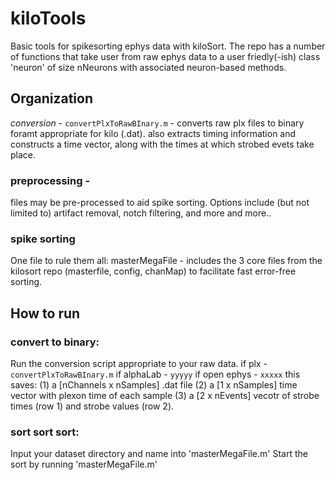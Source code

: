 # kiloTools

Basic tools for spikesorting ephys data with kiloSort.
The repo has a number of functions that take user from raw ephys data to a user friedly(-ish) class 'neuron' of size nNeurons with associated neuron-based methods. 

## Organization
*conversion* - 
`convertPlxToRawBInary.m` - converts raw plx files to binary foramt appropriate for kilo (.dat).
also extracts timing information and constructs a time vector, along with the times at which strobed evets take place. 
### preprocessing - 
files may be pre-processed to aid spike sorting. Options include (but not limited to) artifact removal, notch filtering, and more and more..
### spike sorting
One file to rule them all:
masterMegaFile - includes the 3 core files from the kilosort repo (masterfile, config, chanMap) to facilitate fast error-free sorting. 

## How to run
### convert to binary:
Run the conversion script appropriate to your raw data. 
if plx - `convertPlxToRawBInary.m`
if alphaLab - `yyyyy`
if open ephys - `xxxxx`
this saves:
(1) a [nChannels x nSamples] .dat file 
(2) a [1 x nSamples] time vector with plexon time of each sample
(3) a [2 x nEvents] vecotr of strobe times (row 1) and strobe values (row 2).

### sort sort sort:
Input your dataset directory and name into 'masterMegaFile.m'
Start the sort by running 'masterMegaFile.m'





